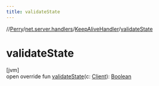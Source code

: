 ```yaml
---
title: validateState
---
```

//[Perry](../../../index.html)/[net.server.handlers](../index.html)/[KeepAliveHandler](index.html)/[validateState](validate-state.html)



# validateState



[jvm]\
open override fun [validateState](validate-state.html)(c: [Client](../../client/-client/index.html)): [Boolean](https://kotlinlang.org/api/latest/jvm/stdlib/kotlin/-boolean/index.html)




